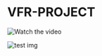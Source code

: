 # VFR-PROJECT

![Watch the video](https://github.com/Mukesh-A/VFR-PROJECT/assets/90620152/a33c7f0e-ff9c-4ff6-beee-54ca7038a8a3)

![test img](https://github.com/Mukesh-A/VFR-PROJECT/blob/main/127.0.0.1_5173_%20(3)%20(1).png)





